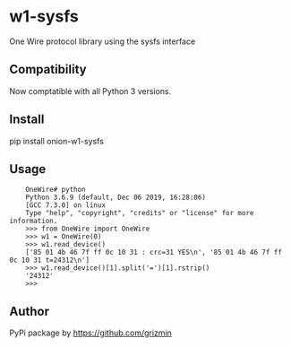 # w1-sysfs
One Wire protocol library using the sysfs interface

## Compatibility

Now comptatible with all Python 3 versions.

## Install

pip install onion-w1-sysfs

## Usage

        OneWire# python
        Python 3.6.9 (default, Dec 06 2019, 16:28:06)
        [GCC 7.3.0] on linux
        Type "help", "copyright", "credits" or "license" for more information.
        >>> from OneWire import OneWire
        >>> w1 = OneWire(0)
        >>> w1.read_device()
        ['85 01 4b 46 7f ff 0c 10 31 : crc=31 YES\n', '85 01 4b 46 7f ff 0c 10 31 t=24312\n']
        >>> w1.read_device()[1].split('=')[1].rstrip()
        '24312'
        >>>

## Author

PyPi package by https://github.com/grizmin
